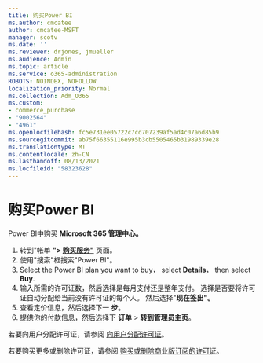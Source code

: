 ```yaml
---
title: 购买Power BI
ms.author: cmcatee
author: cmcatee-MSFT
manager: scotv
ms.date: ''
ms.reviewer: drjones, jmueller
ms.audience: Admin
ms.topic: article
ms.service: o365-administration
ROBOTS: NOINDEX, NOFOLLOW
localization_priority: Normal
ms.collection: Adm_O365
ms.custom:
- commerce_purchase
- "9002564"
- "4961"
ms.openlocfilehash: fc5e731ee05722c7cd707239af5ad4c07a6d85b9
ms.sourcegitcommit: ab75f66355116e995b3cb5505465b31989339e28
ms.translationtype: MT
ms.contentlocale: zh-CN
ms.lasthandoff: 08/13/2021
ms.locfileid: "58323628"
---
```

# <a name="purchase-power-bi"></a>购买Power BI

Power BI中购买 **Microsoft 365 管理中心。**

1. 转到"帐单 **"> [购买服务"](https://go.microsoft.com/fwlink/p/?linkid=868433)** 页面。
2. 使用"搜索"框搜索"Power BI"。
3. Select the Power BI plan you want to buy， select **Details**， then select **Buy**.
4. 输入所需的许可证数，然后选择是每月支付还是整年支付。 选择是否要将许可证自动分配给当前没有许可证的每个人。 然后选择"**现在签出"。**
5. 查看定价信息，然后选择下一 **步**。
6. 提供你的付款信息，然后选择下 **订单**  >  **转到管理员主页**。

若要向用户分配许可证，请参阅 [向用户分配许可证](https://docs.microsoft.com/microsoft-365/admin/manage/assign-licenses-to-users)。

若要购买更多或删除许可证，请参阅 [购买或删除商业版订阅的许可证](https://docs.microsoft.com/microsoft-365/commerce/licenses/buy-licenses)。